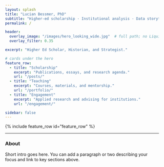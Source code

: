 ```yaml
---
layout: splash
title: "Lucian Bessmer, PhD"
subtitle: "Higher-ed scholarship · Institutional analysis · Data storytelling"
permalink: /

header:
  overlay_image: "/images/hero_looking_wide.jpg"  # full path; no Liquid
  overlay_filter: 0.35

excerpt: "Higher Ed Scholar, Historian, and Strategist."

# cards under the hero
feature_row:
  - title: "Scholarship"
    excerpt: "Publications, essays, and research agenda."
    url: "/posts/"
  - title: "Teaching"
    excerpt: "Courses, materials, and mentorship."
    url: "/portfolio/"
  - title: "Engagement"
    excerpt: "Applied research and advising for institutions."
    url: "/engagement/"

sidebar: false
---
```


{% include feature_row id="feature_row" %}

<hr>

### About

Short intro goes here. You can add a paragraph or two describing your focus and link to key sections above.
